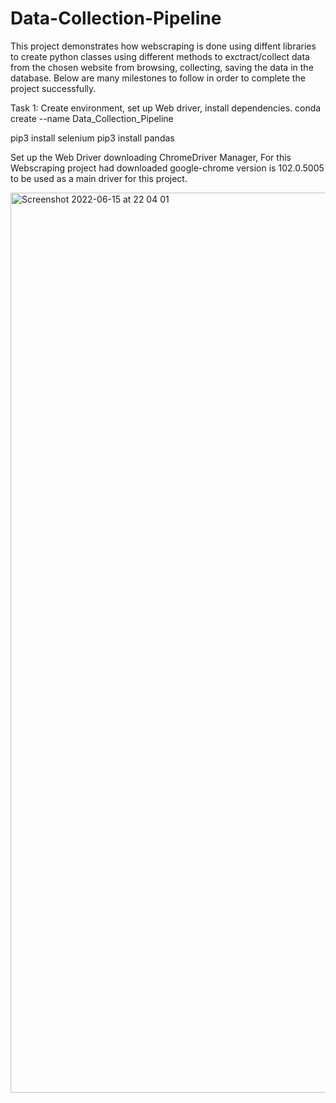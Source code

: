 # Data-Collection-Pipeline
This project demonstrates how webscraping is done using diffent libraries to create python classes using different methods to exctract/collect data from the chosen website from browsing, collecting, saving the data in the database. Below are many milestones to follow in order to complete the project successfully. 

Task 1: Create environment, set up Web driver, install dependencies.
conda create --name Data_Collection_Pipeline

pip3 install selenium
pip3 install pandas

Set up the Web Driver downloading ChromeDriver Manager,
For this Webscraping project had downloaded google-chrome version is 102.0.5005 to be used as a main driver for this project.

<img width="1440" alt="Screenshot 2022-06-15 at 22 04 01" src="https://user-images.githubusercontent.com/98617552/173929665-beee311b-82fc-498b-977d-4bd772483aef.png">

